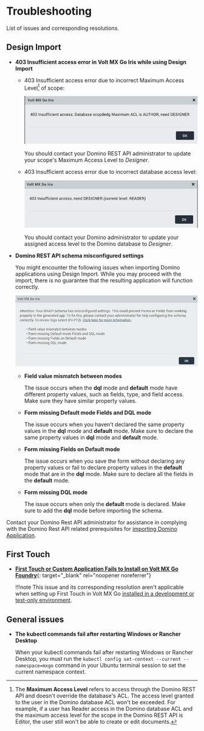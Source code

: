 # Troubleshooting

List of issues and corresponding resolutions.

## Design Import

- **403 Insufficient access error in Volt MX Go Iris while using Design Import**

    - 403 Insufficient access error due to incorrect Maximum Access Level[^1] of scope:
        
        ![alt text](../assets/images/didrapierr.png)

        You should contact your Domino REST API administrator to update your scope's Maximum Access Level to *Designer*.

    - 403 Insufficient access error due to incorrect database access level:

        ![alt text](../assets/images/diaclerr.png)
    
        You should contact your Domino administrator to update your assigned access level to the Domino database to *Designer*.

    [^1]: The **Maximum Access Level** refers to access through the Domino REST API and doesn't override the database's ACL. The access level granted to the user in the Domino database ACL won't be exceeded. For example, if a user has Reader access in the Domino database ACL and the maximum access level for the scope in the Domino REST API is Editor, the user still won't be able to create or edit documents. 

- **Domino REST API schema misconfigured settings**

    You might encounter the following issues when importing Domino applications using Design Import. While you may proceed with the import, there is no guarantee that the resulting application will function correctly.

    ![Design Import error dialog](../assets/images/didrapissues.png)

    - **Field value mismatch between modes** 

        The issue occurs when the **dql** mode and **default** mode have different property values, such as fields, type, and field access. Make sure they have similar property values.

    - **Form missing Default mode Fields and DQL mode**

        The issue occurs when you haven't declared the same property values in the **dql** mode and **default** mode. Make sure to declare the same property values in **dql** mode and **default** mode.

    - **Form missing Fields on Default mode**

        The issue occurs when you save the form without declaring any property values or fail to declare property values in the **default** mode that are in the **dql** mode. Make sure to declare all the fields in the **default** mode.

    - **Form missing DQL mode**

        The issue occurs when only the **default** mode is declared. Make sure to add the **dql** mode before importing the schema.

Contact your Domino Rest API administrator for assistance in complying with the Domino Rest API related prerequisites for [importing Domino Application](../tutorials/designimport.md#before-you-begin).

## First Touch

- [**First Touch or Custom Application Fails to Install on Volt MX Go Foundry**](https://support.hcltechsw.com/csm?id=kb_article&sysparm_article=KB0106427){: target="_blank" rel="noopener noreferrer"}

    !!!note
        This issue and its corresponding resolution aren't applicable when setting up First Touch in Volt MX Go [installed in a development or test-only environment](../tutorials/containerdeployment.md). 

## General issues

- **The kubectl commands fail after restarting Windows or Rancher Desktop**

    When your kubectl commands fail after restarting Windows or Rancher Desktop, you must run the `kubectl config set-context --current --namespace=mxgo` command in your Ubuntu terminal session to set the current namespace context.
